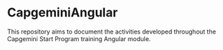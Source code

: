 # CapgeminiAngular
This repository aims to document the activities developed throughout the Capgemini Start Program training Angular module.
